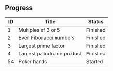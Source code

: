 ## Progress ##

ID   |   Title   |   Status
---   |   ---   |   ---
1   |   Multiples of 3 or 5   |   Finished
2   |   Even Fibonacci numbers   |   Finished 
3   |   Largest prime factor   |   Finished
4   |   Largest palindrome product   |   Finished
54   |   Poker hands   |   Started
